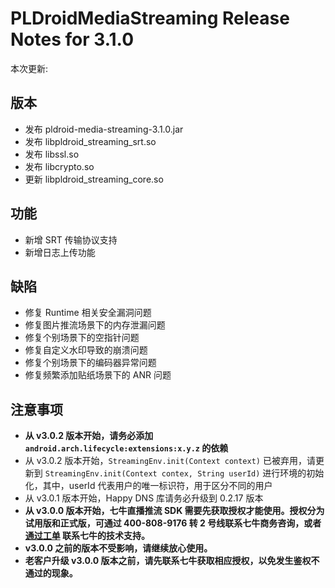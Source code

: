 # PLDroidMediaStreaming Release Notes for 3.1.0

本次更新:

## 版本

- 发布 pldroid-media-streaming-3.1.0.jar
- 发布 libpldroid_streaming_srt.so
- 发布 libssl.so
- 发布 libcrypto.so
- 更新 libpldroid_streaming_core.so

## 功能

- 新增 SRT 传输协议支持
- 新增日志上传功能

## 缺陷

- 修复 Runtime 相关安全漏洞问题
- 修复图片推流场景下的内存泄漏问题
- 修复个别场景下的空指针问题
- 修复自定义水印导致的崩溃问题
- 修复个别场景下的编码器异常问题
- 修复频繁添加贴纸场景下的 ANR 问题

## 注意事项

- **从 v3.0.2 版本开始，请务必添加 `android.arch.lifecycle:extensions:x.y.z` 的依赖**
- 从 v3.0.2 版本开始，`StreamingEnv.init(Context context)` 已被弃用，请更新到 `StreamingEnv.init(Context contex, String userId)` 进行环境的初始化，其中，userId 代表用户的唯一标识符，用于区分不同的用户
- 从 v3.0.1 版本开始，Happy DNS 库请务必升级到 0.2.17 版本
- **从 v3.0.0 版本开始，七牛直播推流 SDK 需要先获取授权才能使用。授权分为试用版和正式版，可通过 400-808-9176 转 2 号线联系七牛商务咨询，或者 [通过工单](https://support.qiniu.com/?ref=developer.qiniu.com) 联系七牛的技术支持。**
- **v3.0.0 之前的版本不受影响，请继续放心使用。**
- **老客户升级 v3.0.0 版本之前，请先联系七牛获取相应授权，以免发生鉴权不通过的现象。**